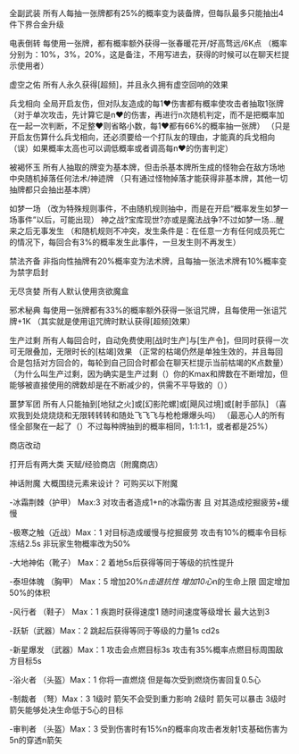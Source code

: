  全副武装
所有人每抽一张牌都有25%的概率变为装备牌，但每队最多只能抽出4件下界合金升级

 电表倒转
每使用一张牌，都有概率额外获得一张春暖花开/好高骛远/6K点
（概率分别为：10%，3%，20%，这是备注，不用写进去，获得的时候可以在聊天栏提示使用者）

 虚空之佑
所有人永久获得[超频]，并且永久拥有虚空回响的效果

 兵戈相向
全局开启友伤，但对队友造成的每1❤伤害都有概率使攻击者抽取1张牌
（对于单次攻击，先计算它是n❤的伤害，再进行n次随机判定，而不是把概率加在一起一次判断，不足整❤则省略小数，每1❤都有66%的概率抽一张牌）
（只是开启友伤算什么兵戈相向，还必须要给一个打队友的理由，才能真的兵戈相向（误）如果概率太高也可以调低概率或者调高每n❤的伤害判定）

 被褐怀玉
所有人抽取的牌变为基本牌，但击杀基本牌所生成的怪物会在敌方场地中央随机掉落任何法术/神迹牌
（只有通过怪物掉落才能获得非基本牌，其他一切抽牌都只会抽出基本牌）

 如梦一场
（改为特殊规则事件，不由随机规则抽中，而是在开启“概率发生如梦一场事件”以后，可能出现）
神之战?宝库现世?亦或是魔法战争?不过如梦一场...醒来之后无事发生
（和随机规则不冲突，发生条件是：在任意一方有任何成员死亡的情况下，每回合有3%的概率发生此事件，一旦发生则不再发生）

 禁法齐备
非指向性抽牌有20%概率变为法术牌，且每抽一张法术牌有10%概率变为禁字启封

 无尽贪婪
所有人默认使用贪欲魔盒

 邪术秘典
每使用一张牌都有33%的概率额外获得一张诅咒牌，且每使用一张诅咒牌+1K
（其实就是使用诅咒牌时默认获得[超频]效果）

 生产过剩
所有人每回合时，自动免费使用[战时生产]与[生产令]，但同时获得一次可无限叠加，无限时长的[枯竭]效果
（正常的枯竭仍然是单独生效的，并且每回合是包括对方回合的，每轮到自己回合时都会在聊天栏提示当前枯竭的K点数量）
（为什么叫生产过剩，因为确实是生产过剩（）你的Kmax和牌数在不断增加，但能够被直接使用的牌数却是在不断减少的，供需不平导致的（））

 噩梦军团
所有人只能抽到[地狱之火]或[幻影陀螺]或[飓风过境]或[射手部队]
（喜欢我到处烧烧烧和无限转转转和随处飞飞飞与枪枪爆爆头吗）
（最恶心人的所有怪全部聚在一起了（）不过每种牌抽到的概率相同，1:1:1:1，或者都是25%）


商店改动

打开后有两大类
天赋/经验商店（附魔商店）



神话附魔
大概围绕元素来设计？
可购买以下附魔

-冰霜荆棘（护甲） Max:3
对攻击者造成1+n的冰霜伤害
且
对其造成挖掘疲劳+缓慢

-极寒之触（近战）Max：1
对目标造成缓慢与挖掘疲劳
攻击有10%的概率令目标冻结2.5s
非玩家生物概率改为50%

-大地神佑（靴子） Max：2
着地5s后获得等同于等级的抗性提升

-泰坦体魄 （胸甲） Max：5
增加20%*n击退抗性
增加10心*n的生命上限
固定增加50%的体积

-风行者 （鞋子） Max：1
疾跑时获得速度1 随时间速度等级增长 最大达到3

-跃斩（武器）Max：2
跳起后获得等同于等级的力量1s cd2s

-新星爆发 （武器）Max：1
攻击会点燃目标3s
攻击有35%概率点燃目标周围敌方目标5s

-浴火者 （头盔）Max：1
你将一直燃烧
但是每次受到燃烧伤害回复0.5心

-制裁者 （弩）Max：3
1级时 箭矢不会受到重力影响
2级时 箭矢可以暴击 
3级时 箭矢能够处决生命低于5心的目标

-审判者 （头盔）Max：3
受到伤害时有15%n的概率向攻击者发射1支基础伤害为5n的穿透n箭矢